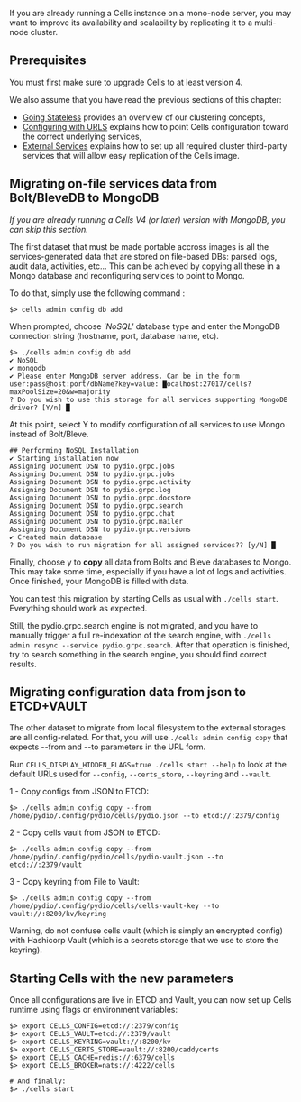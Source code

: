 If you are already running a Cells instance on a mono-node server, you may want to improve its availability and scalability by replicating it to a multi-node cluster. 

## Prerequisites

You must first make sure to upgrade Cells to at least version 4. 

We also assume that you have read the previous sections of this chapter:  

 - [Going Stateless](./going-stateless) provides an overview of our clustering concepts,  
 - [Configuring with URLS](./configuring-urls) explains how to point Cells configuration toward the correct underlying services,   
 - [External Services](./external-services) explains how to set up all required cluster third-party services that will allow easy replication of the Cells image.  

## Migrating on-file services data from Bolt/BleveDB to MongoDB

_If you are already running a Cells V4 (or later) version with MongoDB, you can skip this section._

The first dataset that must be made portable accross images is all the services-generated data that are stored on file-based DBs: parsed logs, audit data, activities, etc... This can be achieved by copying all these in a Mongo database and reconfiguring services to point to Mongo.

To do that, simply use the following command : 

`$> cells admin config db add`

When prompted, choose _'NoSQL'_ database type and enter the MongoDB connection string (hostname, port, database name, etc).

```
$> ./cells admin config db add    
✔ NoSQL
✔ mongodb
✔ Please enter MongoDB server address. Can be in the form user:pass@host:port/dbName?key=value: █ocalhost:27017/cells?maxPoolSize=20&w=majority
? Do you wish to use this storage for all services supporting MongoDB driver? [Y/n] █
```
At this point, select Y to modify configuration of all services to use Mongo instead of Bolt/Bleve. 
```
## Performing NoSQL Installation
✔ Starting installation now
Assigning Document DSN to pydio.grpc.jobs
Assigning Document DSN to pydio.grpc.jobs
Assigning Document DSN to pydio.grpc.activity
Assigning Document DSN to pydio.grpc.log
Assigning Document DSN to pydio.grpc.docstore
Assigning Document DSN to pydio.grpc.search
Assigning Document DSN to pydio.grpc.chat
Assigning Document DSN to pydio.grpc.mailer
Assigning Document DSN to pydio.grpc.versions
✔ Created main database
? Do you wish to run migration for all assigned services?? [y/N] █
```
Finally, choose y to **copy** all data from Bolts and Bleve databases to Mongo. This may take some time, especially if you have a lot of logs and activities. 
Once finished, your MongoDB is filled with data.

You can test this migration by starting Cells as usual with `./cells start`. Everything should work as expected. 

Still, the pydio.grpc.search engine is not migrated, and you have to manually trigger a full re-indexation of the search engine, with `./cells admin resync --service pydio.grpc.search`. After that operation is finished, try to search something in the search engine, you should find correct results.

## Migrating configuration data from json to ETCD+VAULT

The other dataset to migrate from local filesystem to the external storages are all config-related. For that, you will use `./cells admin config copy` that expects --from and --to parameters in the URL form. 

Run `CELLS_DISPLAY_HIDDEN_FLAGS=true ./cells start --help` to look at the default URLs used for `--config`, `--certs_store`, `--keyring` and `--vault`.

1 - Copy configs from JSON to ETCD:
```
$> ./cells admin config copy --from /home/pydio/.config/pydio/cells/pydio.json --to etcd://:2379/config
```
2 - Copy cells vault from JSON to ETCD:
```
$> ./cells admin config copy --from /home/pydio/.config/pydio/cells/pydio-vault.json --to etcd://:2379/vault
```
3 - Copy keyring from File to Vault:
```
$> ./cells admin config copy --from /home/pydio/.config/pydio/cells/cells-vault-key --to vault://:8200/kv/keyring
```

Warning, do not confuse cells vault (which is simply an encrypted config) with Hashicorp Vault (which is a secrets storage that we use to store the keyring).

## Starting Cells with the new parameters

Once all configurations are live in ETCD and Vault, you can now set up Cells runtime using flags or environment variables: 
```
$> export CELLS_CONFIG=etcd://:2379/config
$> export CELLS_VAULT=etcd://:2379/vault
$> export CELLS_KEYRING=vault://:8200/kv
$> export CELLS_CERTS_STORE=vault://:8200/caddycerts
$> export CELLS_CACHE=redis://:6379/cells
$> export CELLS_BROKER=nats://:4222/cells

# And finally:
$> ./cells start
```
